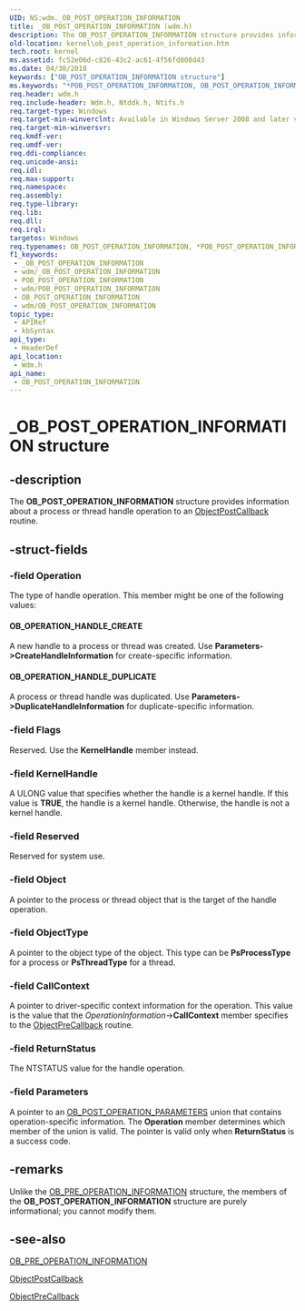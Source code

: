 ```yaml
---
UID: NS:wdm._OB_POST_OPERATION_INFORMATION
title: _OB_POST_OPERATION_INFORMATION (wdm.h)
description: The OB_POST_OPERATION_INFORMATION structure provides information about a process or thread handle operation to an ObjectPostCallback routine.
old-location: kernel\ob_post_operation_information.htm
tech.root: kernel
ms.assetid: fc52e06d-c826-43c2-ac61-4f56fd808d43
ms.date: 04/30/2018
keywords: ["OB_POST_OPERATION_INFORMATION structure"]
ms.keywords: "*POB_POST_OPERATION_INFORMATION, OB_POST_OPERATION_INFORMATION, OB_POST_OPERATION_INFORMATION structure [Kernel-Mode Driver Architecture], POB_POST_OPERATION_INFORMATION, POB_POST_OPERATION_INFORMATION structure pointer [Kernel-Mode Driver Architecture], _OB_POST_OPERATION_INFORMATION, kernel.ob_post_operation_information, kstruct_c_6ef8c6e1-d537-47e0-875f-08f884362459.xml, wdm/OB_POST_OPERATION_INFORMATION, wdm/POB_POST_OPERATION_INFORMATION"
req.header: wdm.h
req.include-header: Wdm.h, Ntddk.h, Ntifs.h
req.target-type: Windows
req.target-min-winverclnt: Available in Windows Server 2008 and later versions of the Windows operating system.
req.target-min-winversvr: 
req.kmdf-ver: 
req.umdf-ver: 
req.ddi-compliance: 
req.unicode-ansi: 
req.idl: 
req.max-support: 
req.namespace: 
req.assembly: 
req.type-library: 
req.lib: 
req.dll: 
req.irql: 
targetos: Windows
req.typenames: OB_POST_OPERATION_INFORMATION, *POB_POST_OPERATION_INFORMATION
f1_keywords:
 - _OB_POST_OPERATION_INFORMATION
 - wdm/_OB_POST_OPERATION_INFORMATION
 - POB_POST_OPERATION_INFORMATION
 - wdm/POB_POST_OPERATION_INFORMATION
 - OB_POST_OPERATION_INFORMATION
 - wdm/OB_POST_OPERATION_INFORMATION
topic_type:
 - APIRef
 - kbSyntax
api_type:
 - HeaderDef
api_location:
 - Wdm.h
api_name:
 - OB_POST_OPERATION_INFORMATION
---
```


# _OB_POST_OPERATION_INFORMATION structure


## -description

The <b>OB_POST_OPERATION_INFORMATION</b> structure provides information about a process or thread handle operation to an <a href="https://docs.microsoft.com/windows-hardware/drivers/ddi/wdm/nc-wdm-pob_post_operation_callback">ObjectPostCallback</a> routine.

## -struct-fields

### -field Operation

The type of handle operation. This member might be one of the following values:





#### OB_OPERATION_HANDLE_CREATE

A new handle to a process or thread was created. Use <b>Parameters->CreateHandleInformation</b> for create-specific information.



#### OB_OPERATION_HANDLE_DUPLICATE

A process or thread handle was duplicated. Use <b>Parameters->DuplicateHandleInformation</b> for duplicate-specific information.

### -field Flags

Reserved. Use the <b>KernelHandle</b> member instead.

### -field KernelHandle

A ULONG value that specifies whether the handle is a kernel handle. If this value is <b>TRUE</b>, the handle is a kernel handle. Otherwise, the handle is not a kernel handle.

### -field Reserved

Reserved for system use.

### -field Object

A pointer to the process or thread object that is the target of the handle operation.

### -field ObjectType

A pointer to the object type of the object. This type can be <b>PsProcessType</b> for a process or <b>PsThreadType</b> for a thread.

### -field CallContext

A pointer to driver-specific context information for the operation. This value is the value that the <i>OperationInformation</i>-><b>CallContext</b> member specifies to the <a href="https://docs.microsoft.com/windows-hardware/drivers/ddi/wdm/nc-wdm-pob_pre_operation_callback">ObjectPreCallback</a> routine.

### -field ReturnStatus

The NTSTATUS value for the handle operation.

### -field Parameters

A pointer to an <a href="https://docs.microsoft.com/windows-hardware/drivers/ddi/wdm/ns-wdm-_ob_post_operation_parameters">OB_POST_OPERATION_PARAMETERS</a> union that contains operation-specific information. The <b>Operation</b> member determines which member of the union is valid. The pointer is valid only when <b>ReturnStatus</b> is a success code.

## -remarks

Unlike the <a href="https://docs.microsoft.com/windows-hardware/drivers/ddi/wdm/ns-wdm-_ob_pre_operation_information">OB_PRE_OPERATION_INFORMATION</a> structure, the members of the <b>OB_POST_OPERATION_INFORMATION</b> structure are purely informational; you cannot modify them.

## -see-also

<a href="https://docs.microsoft.com/windows-hardware/drivers/ddi/wdm/ns-wdm-_ob_pre_operation_information">OB_PRE_OPERATION_INFORMATION</a>



<a href="https://docs.microsoft.com/windows-hardware/drivers/ddi/wdm/nc-wdm-pob_post_operation_callback">ObjectPostCallback</a>



<a href="https://docs.microsoft.com/windows-hardware/drivers/ddi/wdm/nc-wdm-pob_pre_operation_callback">ObjectPreCallback</a>

